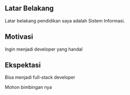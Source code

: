 [//]: # (Ceritakan sedikit tentang latar belakangmu seperti pendidikan terakhir atau pekerjaan sebelumnya)
## Latar Belakang
Latar belakang pendidikan saya adalah Sistem Informasi.

[//]: # (Motivasi apa yang mendorongmu untuk ikut program coding bootcamp di Hacktiv8?)
## Motivasi
Ingin menjadi developer yang handal

[//]: # (Beri tahu kami, apa yang ingin kamu dapatkan di Hacktiv8 dan apa yang ingin kamu capai setelah lulus dari sini?)
## Ekspektasi
Bisa menjadi full-stack developer

[//]: # (Apakah ada hal lain yang ingin disampaikan? Bila ada, kamu bebas untuk menuliskannya)
Mohon bimbingan nya
